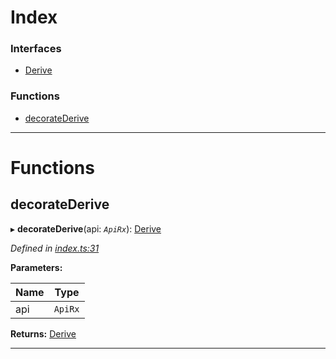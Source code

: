 

# Index

### Interfaces

* [Derive](../interfaces/_index_.derive.md)

### Functions

* [decorateDerive](_index_.md#decoratederive)

---

# Functions

<a id="decoratederive"></a>

##  decorateDerive

▸ **decorateDerive**(api: *`ApiRx`*): [Derive](../interfaces/_index_.derive.md)

*Defined in [index.ts:31](https://github.com/polkadot-js/api/blob/bb7a5ac/packages/api-derive/src/index.ts#L31)*

**Parameters:**

| Name | Type |
| ------ | ------ |
| api | `ApiRx` |

**Returns:** [Derive](../interfaces/_index_.derive.md)

___

